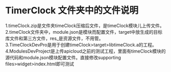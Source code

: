 # TimerClock 文件夹中的文件说明
1.timeClock.zip是文件夹timeClock压缩后文件，是timeClock模块儿上传文件。<br/>
2.timeClock文件夹中，module.json是模块而配置文件，target中放生成的目标库文件和第三方文件，res_是资源文件，不用管。<br/>
3.TimeClockDevPro是用于创建timeClock>target>libtimeClock.a的工程。<br/>
4.ModulesDevProject是上传apicloud之前的测试工程，里面有timeClock模块的源代码和module.json模块配置文件。直接修改supporting files>widget>index.html即可测试


